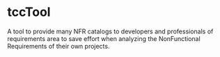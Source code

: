 # tccTool
A tool to provide many NFR catalogs to developers and professionals of requirements area to save effort when analyzing the NonFunctional Requirements of their own projects.
